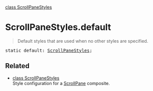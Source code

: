 [class ScrollPaneStyles](ScrollPaneStyles.md)

# ScrollPaneStyles.default

> Default styles that are used when no other styles are specified.

<pre class="docgen_signature">static default: <a href="ScrollPaneStyles.md">ScrollPaneStyles</a>;</pre>

## Related

- [<!--{ref:class}-->class ScrollPaneStyles](ScrollPaneStyles.md) \
    Style configuration for a [ScrollPane](ScrollPane.md) composite.
